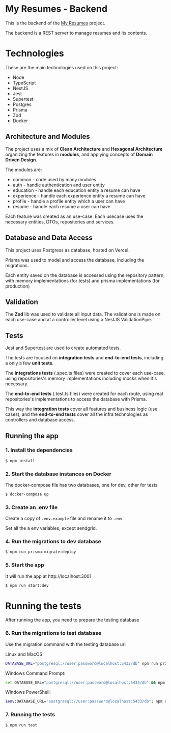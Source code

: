# My Resumes - Backend

This is the backend of the [My Resumes](https://github.com/raphaelmarques2/my-resumes) project.

The backend is a REST server to manage resumes and its contents.

# Technologies

These are the main technologies used on this project:

- Node
- TypeScript
- NestJS
- Jest
- Supertest
- Postgres
- Prisma
- Zod
- Docker

## Architecture and Modules

The project uses a mix of **Clean Architecture** and **Hexagonal Architecture** organizing the features in **modules**, and applying concepts of **Domain Driven Design**.

The modules are:

- common - code used by many modules
- auth - handle authentication and user entity
- education - handle each education entity a resume can have
- experience - handle each experience entity a resume can have
- profile - handle a profile entity which a user can have
- resume - handle each resume a user can have

Each feature was created as an use-case. Each usecase uses the necessary entities, DTOs, repositories and services.

## Database and Data Access

This project uses Postgress as database, hosted on Vercel.

Prisma was used to model and access the database, including the migrations.

Each entity saved on the database is accessed using the repository pattern, with memory implementations (for tests) and prisma implementations (for production)

## Validation

The **Zod** lib was used to validate all input data. The validations is made on each use-case and at a controller level using a NestJS ValidationPipe.

## Tests

Jest and Supertest are used to create automated tests.

The tests are focused on **integration tests** and **end-to-end tests**, including a only a few **unit tests**.

The **integrations tests** (.spec.ts files) were created to cover each use-case, using repositories's memory implementations including mocks when it's necessary.

The **end-to-end tests** (.test.ts files) were created for each route, using real repositories's implementations to access the database with Prisma.

This way the **integration tests** cover all features and business logic (use cases), and the **end-to-end tests** cover all the infra technologies as controllers and database access.

## Running the app

### 1. Install the dependencies

```bash
$ npm install
```

### 2. Start the database instances on Docker

The docker-compose file has two databases, one for dev, other for tests

```bash
$ docker-compose up
```

### 3. Create an .env file

Create a copy of `.env.example` file and rename it to `.env`

Set all the a env variables, except sendgrid.

### 4. Run the migrations to dev database

```bash
$ npm run prisma:migrate:deploy
```

### 5. Start the app

It will run the app at http://localhost:3001

```bash
$ npm run start:dev
```

# Running the tests

After running the app, you need to prepare the testing database

### 6. Run the migrations to test database

Use the migration command with the testing database url

Linux and MacOS:

```bash
DATABASE_URL="postgresql://user:password@localhost:5433/db" npm run prisma:migrate:deploy
```

Windows Command Prompt:

```bash
set DATABASE_URL="postgresql://user:password@localhost:5433/db" && npm run prisma:migrate:deploy
```

Windows PowerShell:

```bash
$env:DATABASE_URL="postgresql://user:password@localhost:5433/db"; npm run prisma:migrate:deploy
```

### 7. Running the tests

```bash
$ npm run test
```
